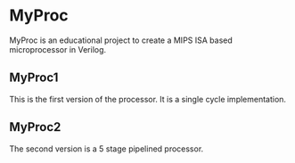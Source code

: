 # MyProc

MyProc is an educational project to create a MIPS ISA based microprocessor in Verilog.

## MyProc1

This is the first version of the processor. It is a single cycle implementation.

## MyProc2

The second version is a 5 stage pipelined processor.
